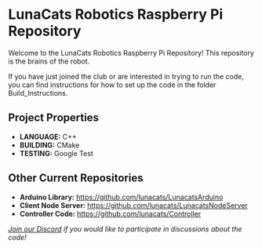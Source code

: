 # LunaCats Robotics Raspberry Pi Repository

Welcome to the LunaCats Robotics Raspberry Pi Repository! This repository is the brains of the robot.

If you have just joined the club or are interested in trying to run the code, you can find instructions for how to set up the code in the folder Build_Instructions.

## Project Properties

- **LANGUAGE:**       C++
- **BUILDING:**       CMake
- **TESTING:**        Google Test

## Other Current Repositories

- **Arduino Library:** <https://github.com/lunacats/LunacatsArduino>
- **Client Node Server:** <https://github.com/lunacats/LunacatsNodeServer>
- **Controller Code:** <https://github.com/lunacats/Controller>

*[Join our Discord](https://discord.gg/q4r8ZTM) if you would like to participate in discussions about the code!*
